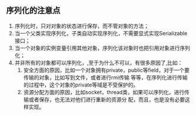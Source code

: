 ## 序列化的注意点

1. 序列化时，只对对象的状态进行保存，而不管对象的方法；
2. 当一个父类实现序列化，子类自动实现序列化，不需要显式实现Serializable接口；
3. 当一个对象的实例变量引用其他对象，序列化该对象时也把引用对象进行序列化；
4. 并非所有的对象都可以序列化，,至于为什么不可以，有很多原因了,比如：
   1. 安全方面的原因，比如一个对象拥有private，public等field，对于一个要传输的对象，比如写到文件，或者进行rmi传输  等等，在序列化进行传输的过程中，这个对象的private等域是不受保护的。
   2. 资源分配方面的原因，比如socket，thread类，如果可以序列化，进行传输或者保存，也无法对他们进行重新的资源分  配，而且，也是没有必要这样实现。